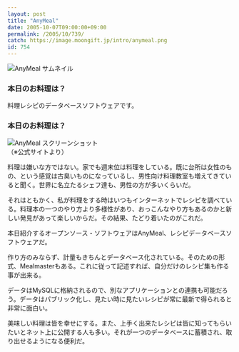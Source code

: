 ```yaml
---
layout: post
title: "AnyMeal"
date: 2005-10-07T09:00:00+09:00
permalink: /2005/10/739/
catch: https://image.moongift.jp/intro/anymeal.png
id: 754
---
```

 ![AnyMeal サムネイル](https://image.moongift.jp/intro/anymeal.s.png "AnyMeal サムネイル")
  

### 本日のお料理は？
  
料理レシピのデータベースソフトウェアです。  
<!--more-->  

### 本日のお料理は？
  

![AnyMeal スクリーンショット](https://image.moongift.jp/intro/anymeal.png "AnyMeal スクリーンショット")  
（※公式サイトより）

  

料理は嫌いな方ではない。家でも週末位は料理をしている。既に台所は女性のもの、という感覚は古臭いものになっているし、男性向け料理教室も増えてきていると聞く。世界に名立たるシェフ達も、男性の方が多いくらいだ。

  

それはともかく、私が料理をする時はいつもインターネットでレシピを調べている。料理本の一つのやり方より多様性があり、おっこんなやり方もあるのかと新しい発見があって楽しいからだ。その結果、たどり着いたのがこれだ。

  

本日紹介するオープンソース・ソフトウェアはAnyMeal、レシピデータベースソフトウェアだ。

  

作り方のみならず、計量もきちんとデータベース化されている。そのための形式、Mealmasterもある。これに従って記述すれば、自分だけのレシピ集も作る事が出来る。

  

データはMySQLに格納されるので、別なアプリケーションとの連携も可能だろう。データはパブリック化し、見たい時に見たいレシピが常に最新で得られると非常に面白い。

  

美味しい料理は皆を幸せにする。また、上手く出来たレシピは皆に知ってもらいたいとネット上に公開する人も多い。それが一つのデータベースに蓄積され、取り出せるようになる便利だ。

